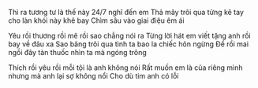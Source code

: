 Thì ra tương tư là thế này
24/7 nghĩ đến em
Thả mây trôi qua từng kẽ tay
cho làn khói này khẽ bay
Chìm sâu vào giai điệu êm ái


Yêu rồi thương rồi mê rồi
sao chẳng nói ra
Từng lời hát em viết tặng anh
rồi bay về đâu xa
Sao băng trôi qua tình ta bao la chiếc hôn ngừng
Để rồi mai ngồi đây tàn thuốc nhìn ta mà ngóng trông

Thích rồi yêu rồi
mỗi tội là anh không nói
Rất muốn em là của riêng mình
nhưng mà anh lại sợ không nổi
Cho dù tim anh có lỗi
